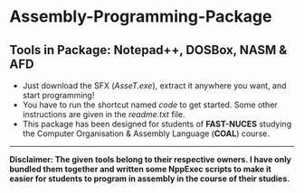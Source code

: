 # Assembly-Programming-Package
Tools in Package: Notepad++, DOSBox, NASM &amp; AFD
---
+ Just download the SFX (*AsseT.exe*), extract it anywhere you want, and start programming!
+ You have to run the shortcut named *code* to get started. Some other instructions are given in the *readme.txt* file.
+ This package has been designed for students of **FAST-NUCES** studying the Computer Organisation & Assembly Language (**COAL**) course.
---
**Disclaimer: The given tools belong to their respective owners. I have only bundled them together and written some NppExec scripts to make it easier for students to program in assembly in the course of their studies.**
